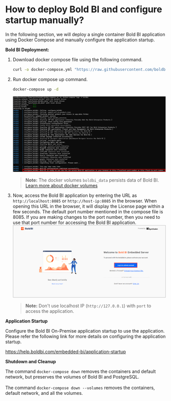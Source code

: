  # How to deploy Bold BI and configure startup manually?

In the following section, we will deploy a single container Bold BI application using Docker Compose and manually configure the application startup.

**Bold BI Deployment:**

1. Download docker compose file using the following command.
   
   ```sh
   curl -o docker-compose.yml "https://raw.githubusercontent.com/boldbi/boldbi-docker/main/deploy/single-container/docker-compose.yml"
   ``` 
2. Run docker compose up command.
   
   ```sh
   docker-compose up -d
   ```
    ![docker-compose-command](/docs/images/docker-compose-up.png)
   

      > **Note:**
      > The docker volumes `boldbi_data` persists data of Bold BI. [Learn more about docker volumes](https://docs.docker.com/storage/volumes/)
      
3. Now, access the Bold BI application by entering the URL as `http://localhost:8085` or `http://host-ip:8085` in the browser. When opening this URL in the browser, it will display the License page within a few seconds. The default port number mentioned in the compose file is 8085. If you are making changes to the port number, then you need to use that port number for accessing the Bold BI application.
      ![License Page](images/license-page.png)

      > **Note:** Don't use localhost IP (`http://127.0.0.1`) with `port` to access the application.
      
**Application Startup**

Configure the Bold BI On-Premise application startup to use the application. Please refer the following link for more details on configuring the application startup.

https://help.boldbi.com/embedded-bi/application-startup

**Shutdown and Cleanup**

The command `docker-compose down` removes the containers and default network, but preserves the volumes of Bold BI and PostgreSQL. <br /><br />
The command `docker-compose down --volumes` removes the containers, default network, and all the volumes.
